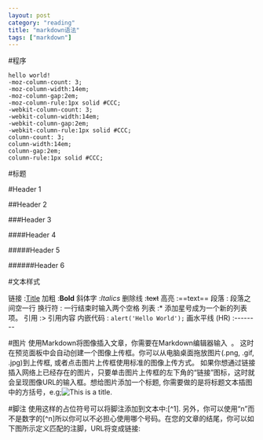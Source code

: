 ```yaml
---
layout: post
category: "reading"
title: "markdown语法"
tags: ["markdown"]
---
```

#程序

    hello world!
    -moz-column-count: 3;
    -moz-column-width:14em;
    -moz-column-gap:2em;
    -moz-column-rule:1px solid #CCC;
    -webkit-column-count: 3;
    -webkit-column-width:14em;
    -webkit-column-gap:2em;
    -webkit-column-rule:1px solid #CCC;
    column-count: 3;
    column-width:14em;
    column-gap:2em;
    column-rule:1px solid #CCC;

#标题

#Header 1

##Header 2

###Header 3

####Header 4

#####Header 5

######Header 6



#文本样式

链接 :[Title](URL)
加粗 :**Bold**
斜体字 :*Italics*
删除线 :~~text~~
高亮 :==text==
段落 : 段落之间空一行
换行符 : 一行结束时输入两个空格
列表 :* 添加星号成为一个新的列表项。
引用 :> 引用内容
内嵌代码 : `alert('Hello World');`
画水平线 (HR) :--------

#图片
使用Markdown将图像插入文章，你需要在Markdown编辑器输入 ![]() 。 这时在预览面板中会自动创建一个图像上传框。你可以从电脑桌面拖放图片(.png, .gif, .jpg)到上传框, 或者点击图片上传框使用标准的图像上传方式。 如果你想通过链接插入网络上已经存在的图片，只要单击图片上传框的左下角的“链接”图标，这时就会呈现图像URL的输入框。想给图片添加一个标题, 你需要做的是将标题文本插图中的方括号，e.g;![This is a title]().

#脚注
使用这样的占位符号可以将脚注添加到文本中:[^1]. 另外，你可以使用“n”而不是数字的[^n]所以你可以不必担心使用哪个号码。在您的文章的结尾，你可以如下图所示定义匹配的注脚，URL将变成链接: 
 
